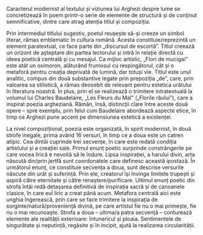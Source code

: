 Caracterul modernist al textului și viziunea lui Arghezi despre lume se concretizează în poem printr-o serie de elemente de structură și de conținut semnificative, dintre care atrag atenția titlul și compoziția.

Prin intermediul titlului sugestiv, poetul reușește să-și creeze un simbol literar, rămas emblematic în cultura română. Acesta constituie/reprezintă un element paratextual, ce face parte din „discursul de escortă”. Titlul creează un orizont de așteptare din partea lectorului și intră în relație directă cu ideea poetică centrală și cu mesajul. Ca mijloc artistic, „Flori de mucigai” este atât un oximoron, alăturând frumosul cu respingătorul, cât și o metaforă pentru creația deprivată de lumină, dar totuși vie. Titlul este unul analitic, compus din două substantive legate prin prepoziția „de”, care, prin valoarea sa stilistică, a rămas deosebit de relevant pentru estetica urâtului în literatura noastră. În plus, prin el se realizează o trimitere intratextuală la volumul lui Charles Baudelaire, „Les Fleurs du Mal” („Florile răului”), care a inspirat poezia argheziană. Rămân, însă, distincții clare între aceste două opere – spre exemplu, prin felul cum Baudelaire abordează aspecte etice, în timp ce Arghezi pune accent pe dimensiunea estetică a existenței.

La nivel compozițional, poezia este organizată, în spirit modernist, în două strofe inegale, prima având 16 versuri, în timp ce a doua este un catren atipic. Cea dintâi cuprinde trei secvențe, în care este redată condiția artistului și a creației sale. Primul enunț poetic surprinde constrângerile pe care vocea lirică e nevoită să le îndure. Lipsa inspirației, a harului divin, arta născută din/prin jertfă sunt coordonatele care definesc această ipostază. În următorul enunț, ce constituie secvența a doua, sunt descrise versurile născute din urât și suferință. Prin ele, creatorul își învinge limitele trupești și aspiră către eternitate și către renaștere/purificare. Ultimul enunț poetic din strofa întâi redă detașarea definitivă de inspirația sacră și de canoanele clasice, în care eul liric a creat până acum. Metafora centrală aici este unghia îngerească, prin care se face trimitere la inspirația de sorginte/natură/proveniență divină, pe care artistul fie nu o mai primește, fie nu o mai recunoaște. Strofa a doua – ultima/a patra secvență – conturează elemente ale realității exterioare: întunericul și ploaia. Sentimentele de singurătate și neputință, regăsite și în incipit, ajută la realizarea circularității.
